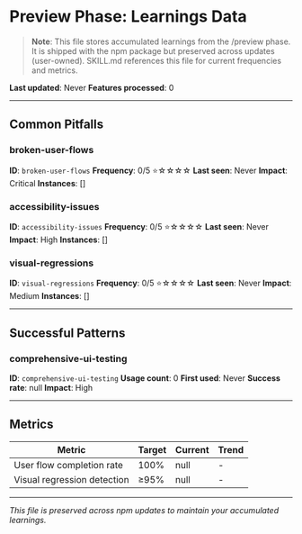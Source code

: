 # Preview Phase: Learnings Data

> **Note**: This file stores accumulated learnings from the /preview phase. It is shipped with the npm package but preserved across updates (user-owned). SKILL.md references this file for current frequencies and metrics.

**Last updated**: Never
**Features processed**: 0

---

## Common Pitfalls

### broken-user-flows
**ID**: `broken-user-flows`
**Frequency**: 0/5 ⭐☆☆☆☆
**Last seen**: Never
**Impact**: Critical
**Instances**: []

### accessibility-issues
**ID**: `accessibility-issues`
**Frequency**: 0/5 ⭐☆☆☆☆
**Last seen**: Never
**Impact**: High
**Instances**: []

### visual-regressions
**ID**: `visual-regressions`
**Frequency**: 0/5 ⭐☆☆☆☆
**Last seen**: Never
**Impact**: Medium
**Instances**: []

---

## Successful Patterns

### comprehensive-ui-testing
**ID**: `comprehensive-ui-testing`
**Usage count**: 0
**First used**: Never
**Success rate**: null
**Impact**: High

---

## Metrics

| Metric | Target | Current | Trend |
|--------|--------|---------|-------|
| User flow completion rate | 100% | null | - |
| Visual regression detection | ≥95% | null | - |

---

_This file is preserved across npm updates to maintain your accumulated learnings._
